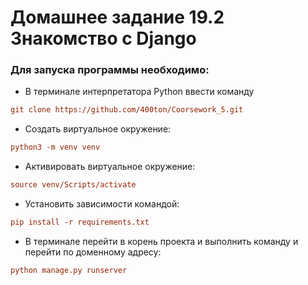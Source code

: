 # Домашнее задание 19.2 Знакомство с Django

### Для запуска программы необходимо:
- В терминале интерпретатора Python ввести команду 
```ini
git clone https://github.com/400ton/Coorsework_5.git
```
- Создать виртуальное окружение:
```ini
python3 -m venv venv
```
- Активировать виртуальное окружение:
```ini
source venv/Scripts/activate
```
- Установить зависимости командой:
```ini
pip install -r requirements.txt
```
- В терминале перейти в корень проекта и выполнить команду и перейти по доменному адресу:
```ini
python manage.py runserver
```
 
